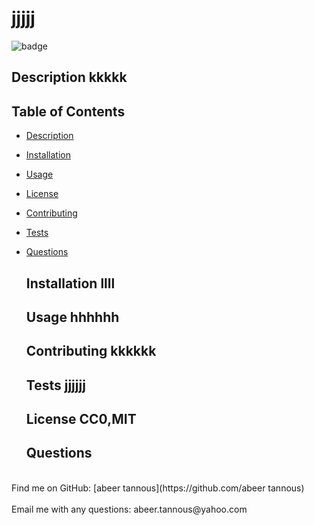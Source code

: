 # jjjjj
  ![badge](https://img.shields.io/badge/license-CC0,MIT-brightgreen)<br />
  
  ## Description kkkkk

  ## Table of Contents
- [Description](#description)
- [Installation](#installation)
- [Usage](#usage)
- [License](#license)
- [Contributing](#contributing)
- [Tests](#tests)
- [Questions](#questions)
  
  ## Installation llll
  
  ## Usage hhhhhh
  
  ## Contributing kkkkkk
  
  ## Tests jjjjjj
  
  ## License CC0,MIT
  
  ## Questions

<br />
 Find me on GitHub: [abeer tannous](https://github.com/abeer tannous)<br />
<br />
 Email me with any questions: abeer.tannous@yahoo.com<br /><br />
